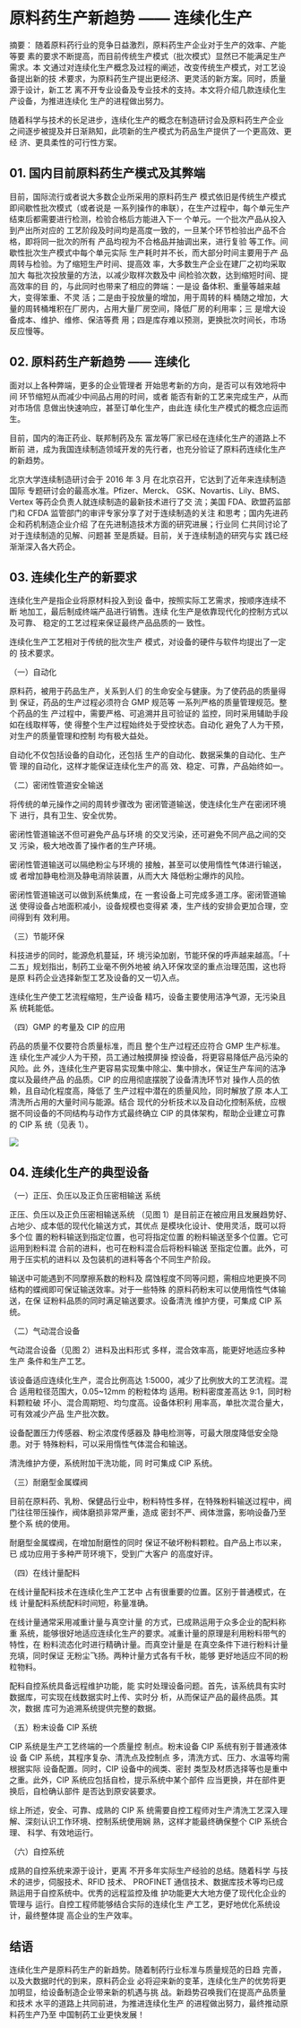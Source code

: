 # 原料药生产新趋势 —— 连续化生产

摘要： 随着原料药行业的竞争日益激烈，原料药生产企业对于生产的效率、产能等要 素的要求不断提高，而目前传统生产模式（批次模式）显然已不能满足生产需求。本 文通过对连续化生产概念及过程的阐述，改变传统生产模式，对工艺设备提出新的技 术要求，为原料药生产提出更经济、更灵活的新方案。同时，质量源于设计，新工艺 离不开专业设备及专业技术的支持。本文将介绍几款连续化生产设备，为推进连续化 生产的进程做出努力。

随着科学与技术的长足进步，连续化生产的概念在制造研讨会及原料药生产企业 之间逐步被提及并日渐熟知，此项新的生产模式为药品生产提供了一个更高效、更经 济、更具柔性的可行性方案。

## 01. 国内目前原料药生产模式及其弊端

目前，国际流行或者说大多数企业所采用的原料药生产 模式依旧是传统生产模式即间歇性批次模式（或者说是 一系列操作的串联），在生产过程中，每个单元生产 结束后都需要进行检测，检验合格后方能进入下一 个单元。一个批次产品从投入到产出所对应的 工艺阶段及时间均是高度一致的，一旦某个环节检验出产品不合格，即将同一批次的所有 产品均视为不合格品并抽调出来，进行复验 等工作。间歇性批次生产模式中每个单元实际 生产耗时并不长，而大部分时间主要用于产 品周转与检验。为了缩短生产时间、提高效 率，大多数生产企业在建厂之初均采取加大 每批次投放量的方法，以减少取样次数及中 间检验次数，达到缩短时间、提高效率的目 的，与此同时也带来了相应的弊端：一是设 备体积、重量等越来越大，变得笨重、不灵 活；二是由于投放量的增加，用于周转的料 桶随之增加，大量的周转桶堆积在厂房内，占用大量厂房空间，降低厂房的利用率；三 是增大设备成本、维护、维修、保洁等费 用；四是库存难以预测，更换批次时间长，市场反应慢等。

## 02. 原料药生产新趋势 —— 连续化

面对以上各种弊端，更多的企业管理者 开始思考新的方向，是否可以有效地将中间 环节缩短从而减少中间品占用的时间，或者 能否有新的工艺来完成生产，从而对市场信 息做出快速响应，甚至订单化生产，由此连 续化生产模式的概念应运而生。

目前，国内的海正药业、联邦制药及东 富龙等厂家已经在连续化生产的道路上不断前 进，成为我国连续制造领域开发的先行者，也充分验证了原料药连续化生产的新趋势。

北京大学连续制造研讨会于 2016 年 3 月 在北京召开，它达到了近年来连续制造国际 专题研讨会的最高水准。Pfizer、Merck、 GSK、Novartis、Lily、BMS、Vertex 等药企负责人就连续制造的最新技术进行了交 流；美国 FDA、欧盟药监部门和 CFDA 监管部门的审评专家分享了对于连续制造的关注 和思考；国内先进药企和药机制造企业介绍 了在先进制造技术方面的研究进展；行业同 仁共同讨论了对于连续制造的见解、问题甚 至是质疑。目前，关于连续制造的研究与实 践已经渐渐深入各大药企。

## 03. 连续化生产的新要求

连续化生产是指企业将原材料投入到设 备中，按照实际工艺需求，按顺序连续不断 地加工，最后制成终端产品进行销售。连续 化生产是依靠现代化的控制方式以及可靠、 稳定的工艺过程来保证最终产品品质的一 致性。

连续化生产工艺相对于传统的批次生产 模式，对设备的硬件与软件均提出了一定的 技术要求。

（一）自动化

原料药，被用于药品生产，关系到人们 的生命安全与健康。为了使药品的质量得到 保证，药品的生产过程必须符合 GMP 规范等 一系列严格的质量管理规范。整个药品的生 产过程中，需要严格、可追溯并且可验证的 监控，同时采用辅助手段如在线取样等，使 得整个生产过程始终处于受控状态。自动化 避免了人为干预，对生产的质量管理和控制 均有极大益处。

自动化不仅包括设备的自动化，还包括 生产的自动化、数据采集的自动化、生产管 理的自动化，这样才能保证连续化生产的高 效、稳定、可靠，产品始终如一。

（二）密闭性管道安全输送

将传统的单元操作之间的周转步骤改为 密闭管道输送，使连续化生产在密闭环境下 进行，具有卫生、安全优势。

密闭性管道输送不但可避免产品与环境 的交叉污染，还可避免不同产品之间的交叉 污染，极大地改善了操作者的生产环境。

密闭性管道输送可以隔绝粉尘与环境的 接触，甚至可以使用惰性气体进行输送，或 者增加静电检测及静电消除装置，从而大大 降低粉尘爆炸的风险。

密闭性管道输送可以做到系统集成，在 一套设备上可完成多道工序。密闭管道输送 使得设备占地面积减小，设备规模也变得紧 凑，生产线的安排会更加合理，空间得到有 效利用。

（三）节能环保

科技进步的同时，能源危机蔓延，环 境污染加剧，节能环保的呼声越来越高。「十二五」规划指出，制药工业毫不例外地被 纳入环保攻坚的重点治理范围，这也将是原 料药企业选择新型工艺及设备的又一切入点。

连续化生产使工艺流程缩短，生产设备 精巧，设备主要使用洁净气源，无污染且系 统耗能低。

（四）GMP 的考量及 CIP 的应用

药品的质量不仅要符合质量标准，而且 整个生产过程还应符合 GMP 生产标准。连 续化生产减少人为干预，员工通过触摸屏操 控设备，将更容易降低产品污染的风险。此 外，连续化生产更容易实现集中除尘、集中排水，保证生产车间的洁净度以及最终产品 的品质。CIP 的应用彻底摆脱了设备清洗环节对 操作人员的依赖，且自动化程度高，降低了 生产过程中潜在的质量风险，同时解放了原 本人工清洗所占用的大量时间与能源。结合 现代的分析技术以及自动化控制系统，应根 据不同设备的不同结构与动作方式最终确立 CIP 的具体架构，帮助企业建立可靠的 CIP 系 统（见表 1）。

![](./res/2020002.png)

## 04. 连续化生产的典型设备

（一）正压、负压以及正负压密相输送 系统

正压、负压以及正负压密相输送系统 （见图 1）是目前正在被应用且发展趋势好、 占地少、成本低的现代化输送方式，其优点 是模块化设计、使用灵活，既可以将多个位 置的粉料输送到指定位置，也可将指定位置 的粉料输送至多个位置。它可运用到粉料混 合前的进料，也可在粉料混合后将粉料输送 至指定位置。此外，可用于压实机的进料以 及包装机的进料等各个不同生产阶段。

输送中可能遇到不同摩擦系数的粉料及 腐蚀程度不同等问题，需相应地更换不同结构的蝶阀即可保证输送效率。对于一些特殊 的原料药粉末可以使用惰性气体输送，在保 证粉料品质的同时满足输送要求。设备清洗 维护方便，可集成 CIP 系统。

（二）气动混合设备

气动混合设备（见图 2）进料及出料形式 多样，混合效率高，能更好地适应多种生产 条件和生产工艺。

该设备适应连续化生产，混合比例高达 1:5000，减少了比例放大的工艺流程。混合 适用粒径范围大，0.05~12mm 的粉粒体均 适用。粉料密度差高达 9:1，同时粉料颗粒破 坏小、混合周期短、均匀度高。设备体积利 用率高，单批次混合量大，可有效减少产品 生产批次数。

设备配置压力传感器、粉尘浓度传感器及 静电检测等，可最大限度降低安全隐患。对于 特殊粉料，可以采用惰性气体混合和输送。

清洗维护方便，系统附加干洗功能，同 时可集成 CIP 系统。

（三）耐磨型金属蝶阀

目前在原料药、乳粉、保健品行业中，粉料特性多样，在特殊粉料输送过程中，阀 门往往带压操作，阀体磨损非常严重，造成 密封不严、阀体泄露，影响设备乃至整个系 统的使用。

耐磨型金属蝶阀，在增加耐磨性的同时 保证不破坏粉料颗粒。自产品上市以来，已 成功应用于多种严苛环境下，受到广大客户 的高度好评。

（四）在线计量配料

在线计量配料技术在连续化生产工艺中 占有很重要的位置。区别于普通模式，在线 计量配料系统配料时间短，称量准确。

在线计量通常采用减重计量与真空计量 的方式，已成熟运用于众多企业的配料称重 系统，能够很好地适应连续化生产的要求。减重计量的原理是利用粉料带气的特性，在 粉料流态化时进行精确计量。而真空计量是 在真空条件下进行粉料计量充填，同时保证 无粉尘飞扬。两种计量方式各有千秋，能够 更好地适应不同的粉粒物料。

配料自控系统具备远程维护功能，能 实时处理设备问题。首先，该系统具有实时 数据库，可实现在线数据实时上传、实时分 析，从而保证产品的最终品质。其次，数据 库可为追溯系统提供完整的数据。

（五）粉末设备 CIP 系统

CIP 系统是生产工艺终端的一个质量控 制点。粉末设备 CIP 系统有别于普通液体设 备 CIP 系统，其程序复杂、清洗点及控制点 多，清洗方式、压力、水温等均需根据实际 设备配置。同时，CIP 设备中的阀类、密封 类型及材质选择等也是重中之重。此外，CIP 系统应包括自检，提示系统中某个部件 应当更换，并在部件更换后，自检确认部件 是否达到原安装要求。

综上所述，安全、可靠、成熟的 CIP 系 统需要自控工程师对生产清洗工艺深入理 解、深刻认识工作环境、控制系统使用娴 熟，这样才能最终确保整个 CIP 系统合理、 科学、有效地运行。

（六）自控系统

成熟的自控系统来源于设计，更离 不开多年实际生产经验的总结。随着科学 与技术的进步，伺服技术、RFID 技术、 PROFINET 通信技术、数据库技术等均已成 熟运用于自控系统中。优秀的远程监控及维 护功能更大大地方便了现代化企业的管理与 运行。自控工程师能够结合实际的连续化生 产工艺，更好地优化系统设计，最终整体提 高企业的生产效率。

## 结语

连续化生产是原料药生产的新趋势。随着制药行业标准与质量规范的日趋 完善，以及大数据时代的到来，原料药企业 必将迎来新的变革，连续化生产的优势将更 加明显，给设备制造企业带来新的机遇与挑 战。新趋势召唤我们在提高产品质量和技术 水平的道路上共同前进，为推进连续化生产 的进程做出努力，最终推动原料药生产乃至 中国制药工业更快发展！

